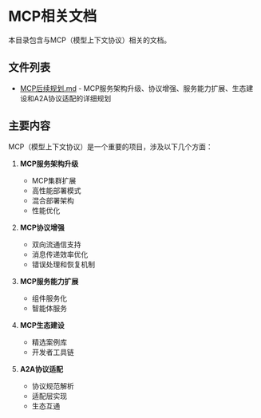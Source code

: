 # MCP相关文档

本目录包含与MCP（模型上下文协议）相关的文档。

## 文件列表

- [MCP后续规划.md](./MCP后续规划.md) - MCP服务架构升级、协议增强、服务能力扩展、生态建设和A2A协议适配的详细规划

## 主要内容

MCP（模型上下文协议）是一个重要的项目，涉及以下几个方面：

1. **MCP服务架构升级**
   - MCP集群扩展
   - 高性能部署模式
   - 混合部署架构
   - 性能优化

2. **MCP协议增强**
   - 双向流通信支持
   - 消息传递效率优化
   - 错误处理和恢复机制

3. **MCP服务能力扩展**
   - 组件服务化
   - 智能体服务

4. **MCP生态建设**
   - 精选案例库
   - 开发者工具链

5. **A2A协议适配**
   - 协议规范解析
   - 适配层实现
   - 生态互通
